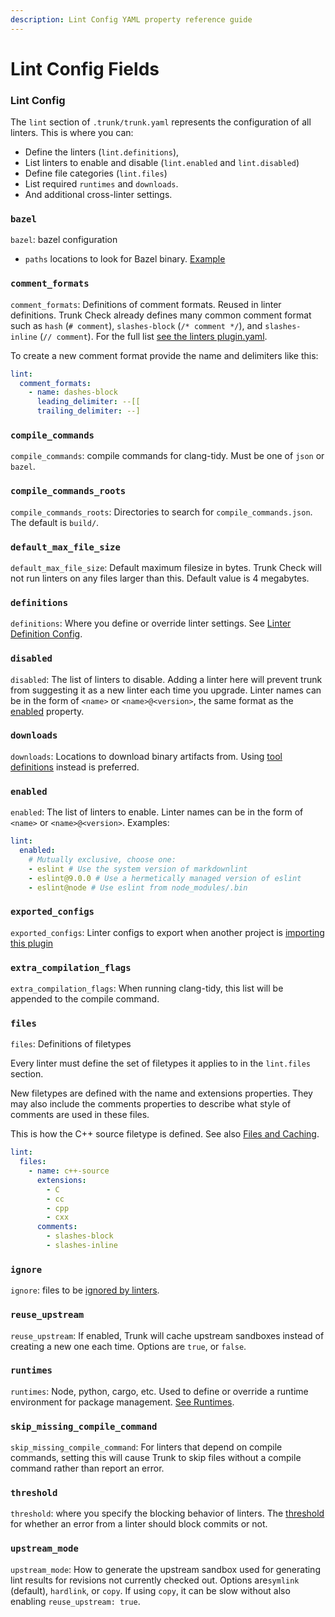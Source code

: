 ```yaml
---
description: Lint Config YAML property reference guide
---
```


# Lint Config Fields

### Lint Config

The `lint` section of `.trunk/trunk.yaml` represents the configuration of all linters. This is where you can:

* Define the linters (`lint.definitions`),
* List linters to enable and disable (`lint.enabled` and `lint.disabled`)
* Define file categories (`lint.files`)
* List required `runtimes` and `downloads`.
* And additional cross-linter settings.

### `bazel`

`bazel`: bazel configuration

* `paths` locations to look for Bazel binary. [Example](../../configuring-existing-linters/#using-bazel)

### `comment_formats`

`comment_formats`: Definitions of comment formats. Reused in linter definitions. Trunk Check already defines many common comment format such as `hash` (`# comment`), `slashes-block` (`/* comment */`), and `slashes-inline` (`// comment`). For the full list [see the linters plugin.yaml](https://github.com/trunk-io/plugins/blob/main/linters/plugin.yaml).

To create a new comment format provide the name and delimiters like this:

```yaml
lint:
  comment_formats:
    - name: dashes-block
      leading_delimiter: --[[
      trailing_delimiter: --]
```

### `compile_commands`

`compile_commands`: compile commands for clang-tidy. Must be one of `json` or `bazel`.

### `compile_commands_roots`

`compile_commands_roots`: Directories to search for `compile_commands.json`. The default is `build/`.

### `default_max_file_size`

`default_max_file_size`: Default maximum filesize in bytes. Trunk Check will not run linters on any files larger than this. Default value is 4 megabytes.

### `definitions`

`definitions`: Where you define or override linter settings. See [Linter Definition Config](linter-definition.md).

### `disabled`

`disabled`: The list of linters to disable. Adding a linter here will prevent trunk from suggesting it as a new linter each time you upgrade. Linter names can be in the form of `<name>` or `<name>@<version>`, the same format as the [enabled](lint-config.md#enabled) property.

### `downloads`

`downloads`: Locations to download binary artifacts from. Using [tool definitions](../../../advanced-setup/tools/) instead is preferred.

### `enabled`

`enabled`: The list of linters to enable. Linter names can be in the form of `<name>` or `<name>@<version>`. Examples:

```yaml
lint:
  enabled:
    # Mutually exclusive, choose one:
    - eslint # Use the system version of markdownlint
    - eslint@9.0.0 # Use a hermetically managed version of eslint
    - eslint@node # Use eslint from node_modules/.bin
```

### `exported_configs`

`exported_configs`: Linter configs to export when another project is [importing this plugin](../../sharing-linters.md)

### `extra_compilation_flags`

`extra_compilation_flags`: When running clang-tidy, this list will be appended to the compile command.

### `files`

`files`: Definitions of filetypes

Every linter must define the set of filetypes it applies to in the `lint.files` section.

New filetypes are defined with the name and extensions properties. They may also include the comments properties to describe what style of comments are used in these files.

This is how the C++ source filetype is defined. See also [Files and Caching](../files.md#applicable-filetypes).

```yaml
lint:
  files:
    - name: c++-source
      extensions:
        - C
        - cc
        - cpp
        - cxx
      comments:
        - slashes-block
        - slashes-inline
```

### `ignore`

`ignore`: files to be [ignored by linters](../../ignoring-issues.md#ignoring-multiple-files).

### `reuse_upstream`

`reuse_upstream`: If enabled, Trunk will cache upstream sandboxes instead of creating a new one each time. Options are `true`, or `false`.

### `runtimes`

`runtimes`: Node, python, cargo, etc. Used to define or override a runtime environment for package management. [See Runtimes](../../../advanced-setup/runtimes.md).

### `skip_missing_compile_command`

`skip_missing_compile_command`: For linters that depend on compile commands, setting this will cause Trunk to skip files without a compile command rather than report an error.

### `threshold`

`threshold`: where you specify the blocking behavior of linters. The [threshold](../../#blocking-thresholds) for whether an error from a linter should block commits or not.

### `upstream_mode`

`upstream_mode`: How to generate the upstream sandbox used for generating lint results for revisions not currently checked out. Options are`symlink` (default), `hardlink`, or `copy`. If using `copy`, it can be slow without also enabling `reuse_upstream: true`.
